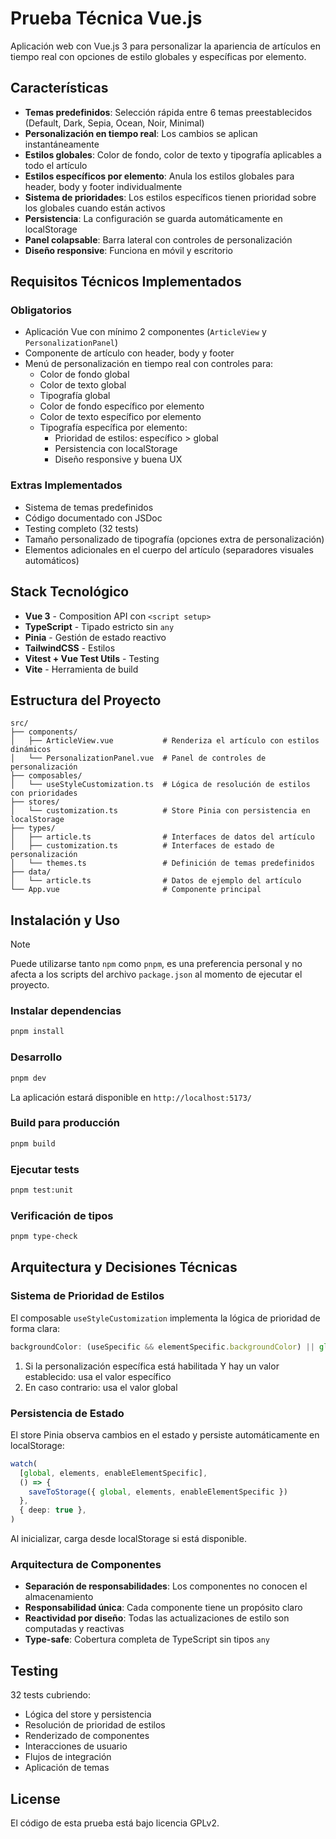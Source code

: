 # Prueba Técnica Vue.js

Aplicación web con Vue.js 3 para personalizar la apariencia de artículos en tiempo real con opciones de estilo globales y específicas por elemento.

## Características

- **Temas predefinidos**: Selección rápida entre 6 temas preestablecidos (Default, Dark, Sepia, Ocean, Noir, Minimal)
- **Personalización en tiempo real**: Los cambios se aplican instantáneamente
- **Estilos globales**: Color de fondo, color de texto y tipografía aplicables a todo el artículo
- **Estilos específicos por elemento**: Anula los estilos globales para header, body y footer individualmente
- **Sistema de prioridades**: Los estilos específicos tienen prioridad sobre los globales cuando están activos
- **Persistencia**: La configuración se guarda automáticamente en localStorage
- **Panel colapsable**: Barra lateral con controles de personalización
- **Diseño responsive**: Funciona en móvil y escritorio

## Requisitos Técnicos Implementados

### Obligatorios

- Aplicación Vue con mínimo 2 componentes (`ArticleView` y `PersonalizationPanel`)
- Componente de artículo con header, body y footer
- Menú de personalización en tiempo real con controles para:
  - Color de fondo global
  - Color de texto global
  - Tipografía global
  - Color de fondo específico por elemento
  - Color de texto específico por elemento
  - Tipografía específica por elemento:
    - Prioridad de estilos: específico > global
    - Persistencia con localStorage
    - Diseño responsive y buena UX

### Extras Implementados

- Sistema de temas predefinidos
- Código documentado con JSDoc
- Testing completo (32 tests)
- Tamaño personalizado de tipografía (opciones extra de personalización)
- Elementos adicionales en el cuerpo del artículo (separadores visuales automáticos)

## Stack Tecnológico

- **Vue 3** - Composition API con `<script setup>`
- **TypeScript** - Tipado estricto sin `any`
- **Pinia** - Gestión de estado reactivo
- **TailwindCSS** - Estilos
- **Vitest + Vue Test Utils** - Testing
- **Vite** - Herramienta de build

## Estructura del Proyecto

```
src/
├── components/
│   ├── ArticleView.vue           # Renderiza el artículo con estilos dinámicos
│   └── PersonalizationPanel.vue  # Panel de controles de personalización
├── composables/
│   └── useStyleCustomization.ts  # Lógica de resolución de estilos con prioridades
├── stores/
│   └── customization.ts          # Store Pinia con persistencia en localStorage
├── types/
│   ├── article.ts                # Interfaces de datos del artículo
│   ├── customization.ts          # Interfaces de estado de personalización
│   └── themes.ts                 # Definición de temas predefinidos
├── data/
│   └── article.ts                # Datos de ejemplo del artículo
└── App.vue                       # Componente principal
```

## Instalación y Uso

> [!NOTE]
>
> Puede utilizarse tanto `npm` como `pnpm`, es una preferencia personal y no afecta a los scripts del archivo `package.json` al momento de ejecutar el proyecto.

### Instalar dependencias

```sh
pnpm install
```

### Desarrollo

```sh
pnpm dev
```

La aplicación estará disponible en `http://localhost:5173/`

### Build para producción

```sh
pnpm build
```

### Ejecutar tests

```sh
pnpm test:unit
```

### Verificación de tipos

```sh
pnpm type-check
```

## Arquitectura y Decisiones Técnicas

### Sistema de Prioridad de Estilos

El composable `useStyleCustomization` implementa la lógica de prioridad de forma clara:

```typescript
backgroundColor: (useSpecific && elementSpecific.backgroundColor) || global.backgroundColor
```

1. Si la personalización específica está habilitada Y hay un valor establecido: usa el valor específico
2. En caso contrario: usa el valor global

### Persistencia de Estado

El store Pinia observa cambios en el estado y persiste automáticamente en localStorage:

```typescript
watch(
  [global, elements, enableElementSpecific],
  () => {
    saveToStorage({ global, elements, enableElementSpecific })
  },
  { deep: true },
)
```

Al inicializar, carga desde localStorage si está disponible.

### Arquitectura de Componentes

- **Separación de responsabilidades**: Los componentes no conocen el almacenamiento
- **Responsabilidad única**: Cada componente tiene un propósito claro
- **Reactividad por diseño**: Todas las actualizaciones de estilo son computadas y reactivas
- **Type-safe**: Cobertura completa de TypeScript sin tipos `any`

## Testing

32 tests cubriendo:

- Lógica del store y persistencia
- Resolución de prioridad de estilos
- Renderizado de componentes
- Interacciones de usuario
- Flujos de integración
- Aplicación de temas

## License

El código de esta prueba está bajo licencia GPLv2.

